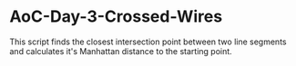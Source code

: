 # AoC-Day-3-Crossed-Wires
This script finds the closest intersection point between two line segments and calculates it's Manhattan distance to the starting point.
